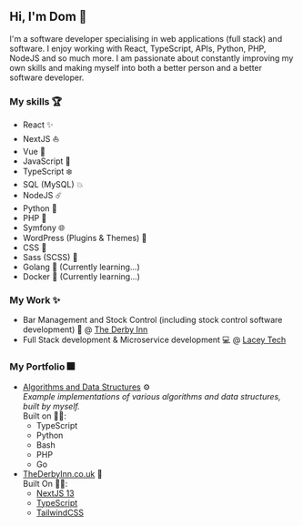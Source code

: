 ## Hi, I'm Dom 👋

I'm a software developer specialising in web applications (full stack) and software. I enjoy working with React, TypeScript, APIs, Python, PHP, NodeJS and so much more. I am passionate about constantly improving my own skills and making myself into both a better person and a better software developer.  

### My skills 🏆

- React ✨
- NextJS ⛵
- Vue 🚀
- JavaScript 📏
- TypeScript ❄️
- SQL (MySQL) 💥
- NodeJS ☄️
- Python 🐍
- PHP 🐘
- Symfony 🌐
- WordPress (Plugins & Themes) 🔌
- CSS 💄
- Sass (SCSS) 💍
- Golang 🚤 (Currently learning...)
- Docker :whale: (Currently learning...)

### My Work ✨

- Bar Management and Stock Control (including stock control software development) 🍷 @ [The Derby Inn](https://thederbyinn.co.uk)
- Full Stack development & Microservice development 💻 @ [Lacey Tech](https://lacey-tech.com)

### My Portfolio 🎆

- [Algorithms and Data Structures](https://github.com/domwebber/algorithms-and-data-structures) ⚙️ \
  *Example implementations of various algorithms and data structures, built by myself.* \
  Built on 👨‍💻:
  - TypeScript
  - Python
  - Bash
  - PHP
  - Go
- [TheDerbyInn.co.uk](https://thederbyinn.co.uk) 🍹 \
  Built On 👨‍💻:
  - [NextJS 13](https://nextjs.org)
  - [TypeScript](https://typescriptlang.org)
  - [TailwindCSS](https://tailwindcss.com)
